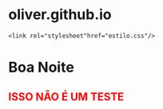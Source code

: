 # oliver.github.io
<!DOCTYPE html>
<html lang="pt-br">
<head>
    <meta charset="UTF-8">
    <meta name="viewport" content="width=, initial-scale=1.0">
    
    <link rel="stylesheet"href="estilo.css"/>

  </head>
 <body>
<h1>Boa Noite</h2>
   
   <h2 style="color: red ;">ISSO NÃO É UM TESTE</h2>






</body>
